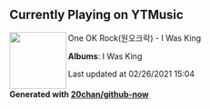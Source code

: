 ## Currently Playing on YTMusic

[<img align="left" width="100" src="https://lh3.googleusercontent.com/M-7JGGyJouX1upiQuC9IsaifXipJr17y_GfnlVN6aPV_X-99aKoYNfoxQGr2EXaYgGLvp4vi00xmMJKI">](https://music.youtube.com/watch?v=PfSOZg45ybk)

One OK Rock(원오크락) - I Was King

**Albums**: I Was King

Last updated at 02/26/2021 15:04

#### Generated with [20chan/github-now](https://github.com/20chan/github-now)


<!--
**20chan/20chan** is a ✨ _special_ ✨ repository because its `README.md` (this file) appears on your GitHub profile.

Here are some ideas to get you started:

- 🔭 I’m currently working on ...
- 🌱 I’m currently learning ...
- 👯 I’m looking to collaborate on ...
- 🤔 I’m looking for help with ...
- 💬 Ask me about ...
- 📫 How to reach me: ...
- 😄 Pronouns: ...
- ⚡ Fun fact: ...
-->
